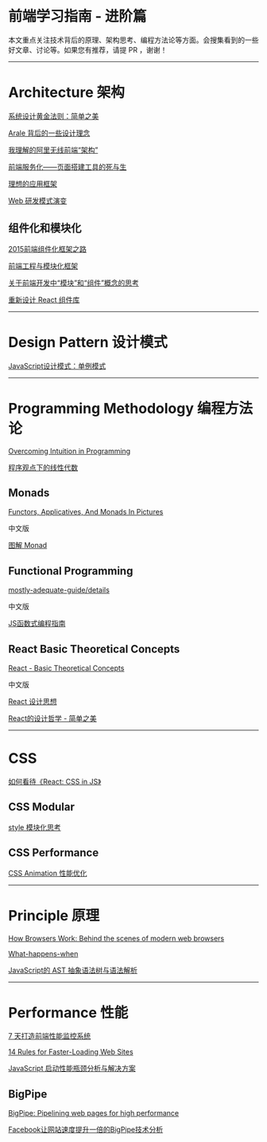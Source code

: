 # 前端学习指南 - 进阶篇

本文重点关注技术背后的原理、架构思考、编程方法论等方面。会搜集看到的一些好文章、讨论等。如果您有推荐，请提 PR ，谢谢！


--------------------------------------------------------------------------------

# Architecture 架构

[系统设计黄金法则：简单之美](http://blog.sciencenet.cn/home.php?mod=space&uid=414166&do=blog&id=562616)

[Arale 背后的一些设计理念](https://github.com/lifesinger/blog/issues/106)

[我理解的阿里无线前端“架构”](https://github.com/amfe/article/issues/3)

[前端服务化——页面搭建工具的死与生](http://www.cnblogs.com/sskyy/p/6496287.html)

[理想的应用框架](http://www.cnblogs.com/sskyy/p/4592353.html)

[Web 研发模式演变](https://github.com/lifesinger/blog/issues/184)


## 组件化和模块化

[2015前端组件化框架之路](https://github.com/xufei/blog/issues/19)

[前端工程与模块化框架](http://div.io/topic/439)

[关于前端开发中“模块”和“组件”概念的思考](https://github.com/hax/hax.github.com/issues/21)

[重新设计 React 组件库](https://zhuanlan.zhihu.com/p/24207409)

--------------------------------------------------------------------------------

# Design Pattern 设计模式

[JavaScript设计模式：单例模式](http://www.zcfy.cc/article/javascript-design-patterns-the-singleton-918.html)


--------------------------------------------------------------------------------

# Programming Methodology 编程方法论

[Overcoming Intuition in Programming](https://amasad.me/intuition)

[程序观点下的线性代数](http://www.cnblogs.com/weidagang2046/p/linear-algebra-from-programming-perspective.html)

## Monads

[Functors, Applicatives, And Monads In Pictures](http://adit.io/posts/2013-04-17-functors,_applicatives,_and_monads_in_pictures.html)

中文版

[图解 Monad](http://www.ruanyifeng.com/blog/2015/07/monad.html)

## Functional Programming

[mostly-adequate-guide/details](https://drboolean.gitbooks.io/mostly-adequate-guide/content/)

中文版

[JS函数式编程指南](https://www.gitbook.com/book/llh911001/mostly-adequate-guide-chinese/details)

## React Basic Theoretical Concepts

[React - Basic Theoretical Concepts](https://github.com/reactjs/react-basic)

中文版

[React 设计思想](https://github.com/react-guide/react-basic)

[React的设计哲学 - 简单之美](http://www.infoq.com/cn/articles/react-art-of-simplity)


--------------------------------------------------------------------------------

# CSS

[如何看待《React: CSS in JS》](https://github.com/hax/hax.github.com/issues/22)

## CSS Modular

[style 模块化思考](http://front-ender.me/architecture/style-modular.html)

## CSS Performance

[CSS Animation 性能优化](http://www.w3cplus.com/animation/animation-performance.html)


--------------------------------------------------------------------------------

# Principle 原理

[How Browsers Work: Behind the scenes of modern web browsers](https://www.html5rocks.com/en/tutorials/internals/howbrowserswork/)

[What-happens-when](https://github.com/skyline75489/what-happens-when-zh_CN)

[JavaScript的 AST 抽象语法树与语法解析](http://wwsun.github.io/posts/javascript-ast-tutorial.html)


--------------------------------------------------------------------------------

# Performance 性能

[7 天打造前端性能监控系统](http://fex.baidu.com/blog/2014/05/build-performance-monitor-in-7-days/)

[14 Rules for Faster-Loading Web Sites](http://stevesouders.com/hpws/rules.php)

[JavaScript 启动性能瓶颈分析与解决方案](http://mp.weixin.qq.com/s?__biz=MzIwNjQwMzUwMQ==&mid=2247484987&idx=1&sn=7f20da20bc6baed62ca8ff115209942b)

## BigPipe

[BigPipe: Pipelining web pages for high performance](https://www.facebook.com/note.php?note_id=389414033919)

[Facebook让网站速度提升一倍的BigPipe技术分析](http://limu.iteye.com/blog/765173)
